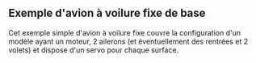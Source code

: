 ## Exemple d'avion à voilure fixe de base

Cet exemple simple d'avion à voilure fixe couvre la configuration d'un modèle ayant un moteur, 2 ailerons (et éventuellement des rentrées et 2 volets) et dispose d'un servo pour chaque surface.